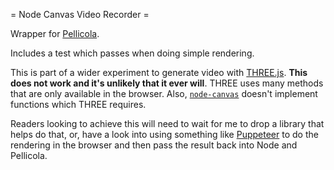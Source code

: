 = Node Canvas Video Recorder =

Wrapper for [Pellicola]([https://github.com/delucis/pellicola).

Includes a test which passes when doing simple rendering.

This is part of a wider experiment to generate video with [THREE.js](https://github.com/mrdoob/three.js). __This does not work and it's unlikely that it ever will__. THREE uses many methods that are only available in the browser. Also, [`node-canvas`](https://github.com/Automattic/node-canvas) doesn't implement functions which THREE requires.

Readers looking to achieve this will need to wait for me to drop a library that helps do that, or, have a look into using something like [Puppeteer](https://pptr.dev/) to do the rendering in the browser and then pass the result back into Node and Pellicola.
